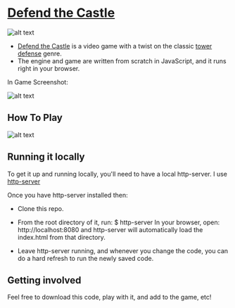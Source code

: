 # [Defend the Castle](https://mccordgh.github.io/Defend_The_Castle)

![alt text](http://imgur.com/u7MWF6a "Defend The Castle Main Menu")

* [Defend the Castle](https://mccordgh.github.io/Defend_The_Castle) is a video game with a twist on the classic [tower defense](https://en.wikipedia.org/wiki/Tower_defense) genre.
* The engine and game are written from scratch in JavaScript, and it runs right in your browser.

In Game Screenshot:

![alt text](http://imgur.com/yiSYbPK "Defend The Castle In Game Screenshot")

## How To Play

![alt text](http://imgur.com/Obq5rkh "Defend The Castle How To Play")

## Running it locally

To get it up and running locally, you'll need to have a local http-server. I use [http-server](https://www.npmjs.com/package/http-server)

Once you have http-server installed then:

* Clone this repo.

* From the root directory of it, run: $ http-server
In your browser, open: http://localhost:8080 and
http-server will automatically load the index.html from that directory.
* Leave http-server running, and whenever you change the code, you can do a hard refresh to run the newly saved code.

## Getting involved

Feel free to download this code, play with it, and add to the game, etc!